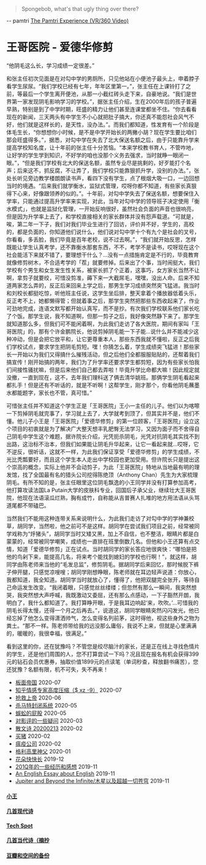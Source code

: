 
> Spongebob, what's that ugly thing over there?

-- pamtri [The Pamtri Experience (VR/360 Video)](https://www.youtube.com/watch?v=YGzLT8q3OEg)

# 王哥医院 - 爱德华修剪

“他阴毛这么长，学习成绩一定很差。”

和张主任初次见面是在对勾中学的男厕所，只见他站在小便池子最头上，申着脖子看学生尿尿。“我们学校已经有七年，年年区里第一。”，张主任在上课铃打了之前，等最后一个学生离开便池，从那一小截红砖头走下来，自豪地说。“我们是世界第一家发现阴毛影响学习的学校。”，据张主任介绍，生在2000年后的孩子普遍早熟，特别是到了中学时期，旺盛的精力让他们甚至连课堂都坐不住。“你去看看现在的新闻，三天两头有中学生不小心就把肚子搞大，你还真不能怨社会风气不好，他们就是这样长的，是天性，没办法。”。而我们都知道，性发育有一个阶段是体毛生长，“你想想你小时候，是不是中学开始长的两撇小胡？现在学生要比咱们那会旺盛得多。”，据悉，对勾中学在失去了北大保送名额之后，由于只能靠升学来提高学校知名度，让十年前的张主任十分苦恼。“本来学校教书育人，不管咋地，让好学的学生学到知识，不好学的咱也没那个义务去强求，当时就睁一眼闭一眼。”，“但是我们学校有北大的保送名额，虽然专业尽是挑剩的，好歹能打个名声；后来这不，抓反腐，不让弄了，我们学校只能靠狠抓升学，没别的办法。”，张处长听见旁边教学楼朗朗读书声，看四下没有学生，点了根烟大吸一口，一边回想当时的境遇。“后来我们就学衡水，监狱式管理，哎呀你都不知道，有些家长真狠得下心来，好像跟领养的似的。”。十年前，对勾中学失去了保送名额，想要保住入学率，只能通过提高升学率来实现，对此，当年对勾中学的领导班子决定使用「衡水模式」，也就是监狱化管理，一开始反响很好，虽然社会负面的声音也很响亮，但是因为升学率上去了，和学校直接相关的家长群体并没有怨声载道。“可就是，唉，第二年一下子，我们对我们毕业生进行了回访，评价并不好，学生的，高校的，都是负面的，你知道他们说什么，他们说对勾中学十个有九个是社会的叉号，你看看，多丢脸，我们毕竟是百年老校，说不过去啊。”，“我们就开始反思，怎样既能让学生认真考学，还不靠衡水那套东西，不不，考学不是读书，哎呀现在这个社会能活下来就不错了，要理想干什么？...没有一点措施肯定是不行的，毕竟教育就像修剪树木，不合适考学的「茬」就要修掉。后来出了个事，当时闹挺大，我们学校有个男生和女生发生性关系，被家长抓了个正着，这事巧，女方家长当然不让啊，拿剪子就要绞，可惜没剪准，薅下来一大截屌毛，嘿嘿，没出人命。后来不知道两家怎么弄的，反正后来回来上学之后，那男生学习成绩突然突飞猛进。我当时和刘校长都挺吃惊，听他班主任说，这学生坐后排，整天拿着个播放器低着头乐，反正考不上，她都懒得管；但就着事之后，那学生突然把那些东西收起来了，作业可劲地完成，连语文默写都开始认真写，而不是抄。有次我们学校联系他们家长吃了个饭。那学生说，我不知道啊，但那一剪子之后，我好像突然静下来了。那学生就知道那么多，但我们可不能闲着啊，为此我们走访了各大医院，期间有家叫「王哥医院」的，那有个许金鹏院长，他说剪掉阴毛能一下子能...说什么并不能减少这种冲动，但是会把它放平和，让它更尊重本人，那些东西我就不懂啦，反正之后我们学校试点，要求学生把阴毛剪短。嘿！你猜怎么着，学生成绩突飞猛进！那些家长一开始以为我们又得搞什么摧残活动，但之后他们全都服服贴贴的，还帮着我们搞宣传！刚开始搞的两年，我们为了升学率还要求学生都剪短，因为有些家长怕我们间接性骚扰嘛，但是后来他们自己都去弄啦！毕竟升学比命都大嘛！因此规定就没撤，一直到现在，这不，去年我们理科送了俩去清华姚班。那俩学生阴毛看起来都扎手！但是还有不听话的，就是不听啊！这帮学生，刚才那个，你看他阴毛蘸墨水都能题字，家长也不管，真可惜。”

可惜张主任并不知道这个学生正是「王哥医院」王小一主任的儿子。他们以为喀嚓一下剪掉阴毛就完事了，学习就上去了，大学就考到顶了，但其实并不是，他们不懂。他儿子小王是「王哥医院」「爱德华修剪」的第一位顾客，「王哥医院」设立这个项目的初衷就是为了解决广大整天想丰乳肥臀无法学习，又因为面子而不舍得自己阴毛中学生这个难题，据许院长介绍，光凭扼杀阴毛，光凭对抗阴毛其实找不到出路，这治标不治本，但我们如果能让阴毛升华起来，让它一看起来就...哎呀，它不逆反，很听话，这就不一样，为此我们保证享受「爱德华修剪」的学生成绩，不光比秃瓢要好，而且这个学生本人走出中学校园也更加受用。但许院长只是提出这个崇高的概念，实际上他并不会动剪子，为此「王哥医院」特地从当地最有明的理发馆，找了全国最有名的猎头公司挖得陈绝顶（Anthony Chan）先生为大家梳理阴毛。有所不知的是，张主任眼里这位阴毛飘逸的小王同学并没有打算参加高考，他打算攻读法国La Putain大学的皮肤科专业，回国后子承父业，继续壮大王哥医院，他现在法语滚瓜烂熟，胸有成竹，自称能从吉普赛人扎堆的地方用法语从头骂道尾都不带磕巴。

当然我们不能用这种连带关系来说明什么，为此我们走访了对勾中学的学神兼校草，胡同学，当然啦，他之前可不是这样。胡同学在尝试我们项目之前，经常被同学戏称为“烀猪头”，胡同学当时又矮又黑，加上不自信，也不整洁，眼睛片都是白蒙蒙的，经常被同学嘲笑，成绩也一直排在班里倒数几名。但他和小王还算有点交情，知道「爱德华修剪」正在试点。当时胡同学的家长答应地很爽快：“哪怕是把他的鸟剁下来，能提高几名，将来考个能找到媳妇的学校也行啊！”，就这样，胡同学由陈老师来当他的“毛发总监”，修剪阴毛。据胡同学后来回忆，那时候脱下裤子伸开腿，只感觉凉嗖嗖；胡同学刚想睁眼，陈老师就在耳边轻声说道：你放心，我都知道，我全知道。胡同学当时就放心了，懂得了，他把双腿完全张开，等待自己命运发生改变。“我闭着眼，只感觉丝丝缕缕；但忽然有那么一瞬间，我突然想哭，我突然想大声呼喊，我既激动又委屈，还有那么点感动，一下子豁然开朗，我明白了，我什么都知道了。我打算睁开眼，于是我耳边响起‘来，吹吹。’...可惜我的阴毛长得太慢，还得一个月之后再去。”，说道这，胡同学眼睛突然闪闪发光，他已经忘掉了他怎么变得潇洒帅气，怎么变得名列前茅，这时得他，视这些身外之物为粪土。“那不一样。陈老师带给我的远没那么庸俗，我说不上来，但就是心里满满的，暖暖的，我很幸福，很满足。”

看到这里的你，还在犹豫吗？不管您是绞尽脑汁的家长，还是正在线上寻找色情片的学生，还是他们周围的人，您不打算尝试一下吗？况且现在报名有机会获得399元的钻石会员优惠券，抽取价值1899元的点读笔（单词秒查，释放翻书痛苦），您还犹豫？名额有限，机不可失，失不再来！

* [板面帝国](posts/2020-07-28-bmatrix.md) 2020-07
* [知乎情感专家高度压缩（$ xz -9）](posts/2020-07-zhihu.md) 2020-07
* [抢救上帝](posts/2020-06-rescue-of-god.md) 2020-06
* [杀马特封闭系统](posts/2020-05-21-closure.md) 2020-05
* [蜈蚣的屁股](posts/2020-05-14-ass.md) 2020-05
* [对影评的一些疑问](posts/2020-03-11-mreview.md) 2020-03
* [散文诗 20200213](posts/2020-02-13-v.md) 2020-02
* [买猪](posts/2020-02-09-pig.md) 2020-02
* [瘟疫公司](posts/2020-02-02-ncov.md) 2020-02
* [格利高里神父](posts/2020-01-05-hl2.md) 2020-01
* [花朵快快长](posts/2019-12-21-none.md) 2019-12
* [201Q年的一些经历和感想](posts/2019-11-30-q.md) 2019-11
* [An English Essay about English](posts/2019-11-english.md) 2019-11
* [Jupiter and Beyond the Infinite/木星以及超越一切苍穹](posts/2019-11-26-idx.md) 2019-11

#### [小王](index_wang.md)

#### [几首现代诗](index_mverse.md)

#### [Tech Spot](index_tech.md)

#### [几首当代诗（摘抄](contemporary/intro.md)

#### [豆瓣和空间的备份](index_history.md)
